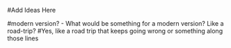 #Add Ideas Here

#modern version? - What would be something for a modern version? Like a road-trip?
#Yes, like a road trip that keeps going wrong or something along those lines